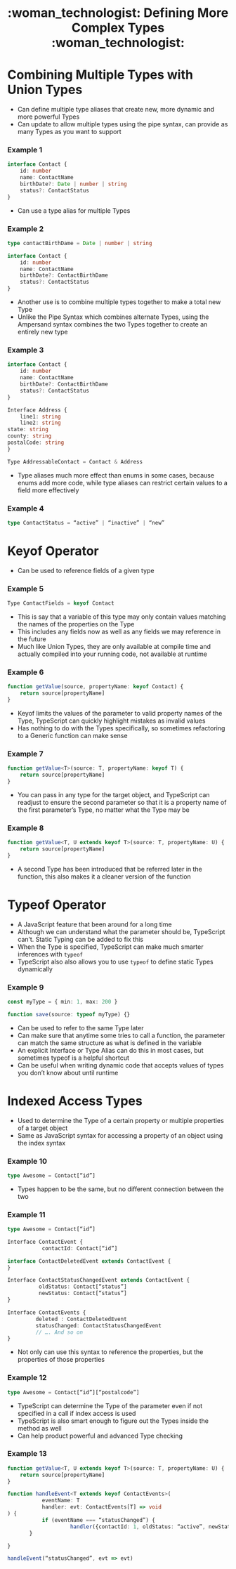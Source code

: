 <div align="center">
   <h1>:woman_technologist: Defining More Complex Types :woman_technologist:</h1>
</div>

<h1>Combining Multiple Types with Union Types</h1>

- Can define multiple type aliases that create new, more dynamic and more powerful Types
- Can update to allow multiple types using the pipe syntax, can provide as many Types as you want to support

<h3>Example 1</h3>

```typescript
interface Contact {
	id: number
	name: ContactName 
	birthDate?: Date | number | string
	status?: ContactStatus
}
```

- Can use a type alias for multiple Types

<h3>Example 2</h3>

```typescript
type contactBirthDame = Date | number | string

interface Contact {
	id: number
	name: ContactName 
	birthDate?: ContactBirthDame
	status?: ContactStatus
}
```

- Another use is to combine multiple types together to make a total new Type
- Unlike the Pipe Syntax which combines alternate Types, using the Ampersand syntax combines the two Types together to create an entirely new type

<h3>Example 3</h3>

```typescript
interface Contact {
	id: number
	name: ContactName 
	birthDate?: ContactBirthDame
	status?: ContactStatus
}

Interface Address {
	line1: string
	line2: string
state: string
county: string
postalCode: string
}

Type AddressableContact = Contact & Address
```

- Type aliases much more effect than enums in some cases, because enums add more code, while type aliases can restrict certain values to a field more effectively 

<h3>Example 4</h3>

```typescript
type ContactStatus = “active” | “inactive” | “new”
```

<h1>Keyof Operator</h1>


- Can be used to reference fields of a given type

<h3>Example 5</h3>

```typescript
Type ContactFields = keyof Contact
```

- This is say that a variable of this type may only contain values matching the names of the properties on the Type
- This includes any fields now as well as any fields we may reference in the future
- Much like Union Types, they are only available at compile time and actually compiled into your running code, not available at runtime

<h3>Example 6</h3>

```typescript
function getValue(source, propertyName: keyof Contact) {
	return source[propertyName]
}
```

- Keyof limits the values of the parameter to valid property names of the Type, TypeScript can quickly highlight mistakes as invalid values
- Has nothing to do with the Types specifically, so sometimes refactoring to a Generic function can make sense

<h3>Example 7</h3>

```typescript
function getValue<T>(source: T, propertyName: keyof T) {
	return source[propertyName]
}
```

- You can pass in any type for the target object, and TypeScript can readjust to ensure the second parameter so that it is a property name of the first parameter’s Type, no matter what the Type may be 

<h3>Example 8</h3>

```typescript
function getValue<T, U extends keyof T>(source: T, propertyName: U) {
	return source[propertyName]
}
```

- A second Type has been introduced that be referred later in the function, this also makes it a cleaner version of the function

<h1>Typeof Operator</h1>


- A JavaScript feature that been around for a long time
- Although we can understand what the parameter should be, TypeScript can’t. Static Typing can be added to fix this
- When the Type is specified, TypeScript can make much smarter inferences with `typeof`
- TypeScript also also allows you to use `typeof` to define static Types dynamically

<h3>Example 9</h3>

```typescript
const myType = { min: 1, max: 200 }

function save(source: typeof myType) {}
```

- Can be used to refer to the same Type later
- Can make sure that anytime some tries to call a function, the parameter can match the same structure as what is defined in the variable
- An explicit Interface or Type Alias can do this in most cases, but sometimes typeof is a helpful shortcut
- Can be useful when writing dynamic code that accepts values of types you don’t know about until runtime

<h1>Indexed Access Types</h1>


- Used to determine the Type of a certain property or multiple properties of a target object
- Same as JavaScript syntax for accessing a property of an object using the index syntax

<h3>Example 10</h3>

```typescript
type Awesome = Contact[“id”]
```

- Types happen to be the same, but no different connection between the two

<h3>Example 11</h3>

```typescript
type Awesome = Contact[“id”]

Interface ContactEvent {
           contactId: Contact[“id”]

interface ContactDeletedEvent extends ContactEvent {
}

Interface ContactStatusChangedEvent extends ContactEvent {
          oldStatus: Contact[“status”]
          newStatus: Contact[“status”]
}

Interface ContactEvents {
         deleted : ContactDeletedEvent
         statusChanged: ContactStatusChangedEvent
         // …. And so on
}
```

- Not only can use this syntax to reference the properties, but the properties of those properties

<h3>Example 12</h3>

```typescript
type Awesome = Contact[“id”][“postalcode”]
```

- TypeScript can determine the Type of the parameter even if not specified in a call if index access is used
- TypeScript is also smart enough to figure out the Types inside the method as well
- Can help product powerful and advanced Type checking

<h3>Example 13</h3>

```typescript
function getValue<T, U extends keyof T>(source: T, propertyName: U) {
	return source[propertyName]
}

function handleEvent<T extends keyof ContactEvents>(
           eventName: T
           handler: evt: ContactEvents[T] => void
) {
           if (eventName === “statusChanged”) {
                    handler({contactId: 1, oldStatus: “active”, newStatus: “inactive” } as ContactDeletedEvent)
       }

}

handleEvent(“statusChanged”, evt => evt)

```




